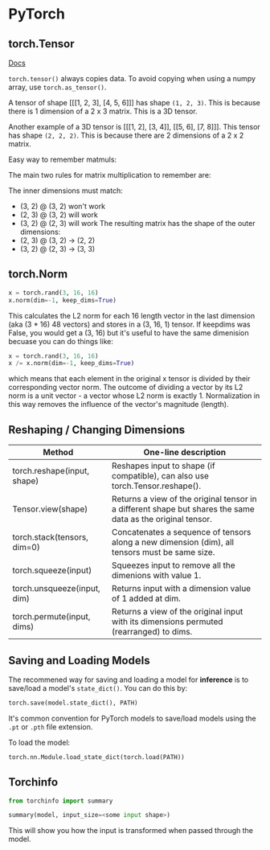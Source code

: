 # PyTorch

## torch.Tensor

[Docs](https://pytorch.org/docs/stable/tensors.html)

`torch.tensor()` always copies data. To avoid copying when using a numpy array, use `torch.as_tensor()`.

A tensor of shape [[[1, 2, 3], [4, 5, 6]]] has shape `(1, 2, 3)`. This is because there is 1 dimension of a 2 x 3 matrix. This is a 3D tensor.

Another example of a 3D tensor is [[[1, 2], [3, 4]], [[5, 6], [7, 8]]]. This tensor has shape `(2, 2, 2)`. This is because there are 2 dimensions of a 2 x 2 matrix.

Easy way to remember matmuls:

The main two rules for matrix multiplication to remember are:

The inner dimensions must match:
- (3, 2) @ (3, 2) won't work
- (2, 3) @ (3, 2) will work
- (3, 2) @ (2, 3) will work
The resulting matrix has the shape of the outer dimensions:
- (2, 3) @ (3, 2) -> (2, 2)
- (3, 2) @ (2, 3) -> (3, 3)

## torch.Norm

```python
x = torch.rand(3, 16, 16)
x.norm(dim=-1, keep_dims=True)
````

This calculates the L2 norm for each 16 length vector in the last dimension (aka (3 * 16) 48 vectors) and stores in a (3, 16, 1) tensor. If keepdims was False, you would get a (3, 16) but it's useful to have the same dimenision becuase you can do things like:

```python
x = torch.rand(3, 16, 16)
x /= x.norm(dim=-1, keep_dims=True)
```

which means that each element in the original x tensor is divided by their corresponding vector norm. The outcome of dividing a vector by its L2 norm is a unit vector - a vector whose L2 norm is exactly 1. Normalization in this way removes the influence of the vector's magnitude (length).





## Reshaping / Changing Dimensions

| Method | One-line description |
| ------ | -------------------- |
| torch.reshape(input, shape) | Reshapes input to shape (if compatible), can also use torch.Tensor.reshape(). |
| Tensor.view(shape) | Returns a view of the original tensor in a different shape but shares the same data as the original tensor. |
| torch.stack(tensors, dim=0) | Concatenates a sequence of tensors along a new dimension (dim), all tensors must be same size. |
| torch.squeeze(input) | Squeezes input to remove all the dimenions with value 1. |
| torch.unsqueeze(input, dim) | Returns input with a dimension value of 1 added at dim. |
| torch.permute(input, dims) | Returns a view of the original input with its dimensions permuted (rearranged) to dims. |

## Saving and Loading Models

The recommened way for saving and loading a model for **inference** is to save/load a model's `state_dict()`. You can do this by:

```python
torch.save(model.state_dict(), PATH)
```

It's common convention for PyTorch models to save/load models using the `.pt` or `.pth` file extension.

To load the model:

```python
torch.nn.Module.load_state_dict(torch.load(PATH))
```

## Torchinfo

```python
from torchinfo import summary

summary(model, input_size=<some input shape>)
```

This will show you how the input is transformed when passed through the model.


